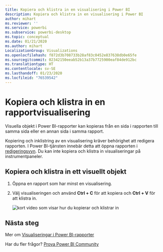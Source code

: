 ```yaml
---
title: Kopiera och klistra in en visualisering i Power BI
description: Kopiera och klistra in en visualisering i Power BI
author: mihart
ms.reviewer: ''
ms.service: powerbi
ms.subservice: powerbi-desktop
ms.topic: conceptual
ms.date: 01/21/2020
ms.author: mihart
LocalizationGroup: Visualizations
ms.openlocfilehash: f872d3b708733b28af83c0452e837638db0e65fe
ms.sourcegitcommit: 02342150eeab52b13a37b7725900eaf84de912bc
ms.translationtype: HT
ms.contentlocale: sv-SE
ms.lasthandoff: 01/23/2020
ms.locfileid: "76539542"
---
```

# <a name="copy-and-paste-a-report-visualization"></a>Kopiera och klistra in en rapportvisualisering
Visuella objekt i Power BI-rapporter kan kopieras från en sida i rapporten till samma sida eller en annan sida i samma rapport. 

Kopiering och inklistring av en visualisering kräver behörighet att redigera rapporten. I Power BI-tjänsten innebär detta att öppna rapporten i [redigeringsvyn](../consumer/end-user-reading-view.md). Du kan inte kopiera och klistra in visualiseringar på instrumentpaneler.

## <a name="copy-and-paste-a-visual"></a>Kopiera och klistra in ett visuellt objekt

1. Öppna en rapport som har minst en visualisering.  

2. Välj visualiseringen och använd **Ctrl + C** för att kopiera och **Ctrl + V** för att klistra in.      

   ![kort video som visar hur du kopierar och klistrar in](media/power-bi-visualization-copy-paste/copypasteviznew.gif)

## <a name="next-steps"></a>Nästa steg
Mer om [Visualiseringar i Power BI-rapporter](power-bi-report-visualizations.md)

Har du fler frågor? [Prova Power BI Community](https://community.powerbi.com/)

